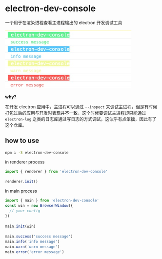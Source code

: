 # electron-dev-console

一个用于在渲染进程查看主进程输出的 electron 开发调试工具

![screenshot](./screenshot.jpg)

**why?**

在开发 electron 应用中，主进程可以通过 `--inspect` 来调试主进程，但是有时候打包过后的应用与开发时表现并不一致，这个时候要调试主进程却只能通过 `electron-log` 之类的日志库通过写日志的方式调试，这似乎有点笨拙，因此有了这个仓库。

## how to use

```bash
npm i -S electron-dev-console
```

in renderer process

```js
import { renderer } from 'electron-dev-console'

renderer.init()
```

in main process

```js
import { main } from 'electron-dev-console'
const win = new BrowserWindow({
  // your config
})

main.init(win)

main.success('success message')
main.info('info message')
main.warn('warn message')
main.error('error message')
```
